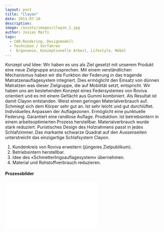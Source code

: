 ```yaml
---
layout: post
title: "Clayon"
date: 2013-07-10
description: 
image: /assets/images/clayon_1.jpg
author: Josias Marti
tags: 
  - CAD-Rendering, Designmodell
  - Techniken / Verfahren
  -  Ergonomie, Konzeptionelle Arbeit, Lifestyle, Möbel
---
```



Konzept und Idee: Wir haben es uns als Ziel gesetzt mit unserem Produkt eine neue Zielgruppe anzusprechen. Mit einem verständlichen Mechanismus haben wir die Funktion der Federung in das tragende Matratzenauflagesystem integriert. Dies ermöglicht den Einsatz von dünnen Matratzen was dieser Zielgruppe, die auf Mobilität setzt, entspricht. Wir haben uns am bestehenden Konzept eines Federsystemes von Roviva orientiert und es mit einem Geflächt aus Gummi kombiniert. Als Resultat ist damit Clayon entstanden. Weist einen geringen Materialverbrauch auf. Schmiegt sich dem Körper sehr gut an. Ist sehr leicht und gut durchlüftet. Individuelles Anpassen der Auflagezonen. Ermöglicht eine punktuelle Federung. Garantiert eine randlose Auflage. Produktion: Ist betriebsintern in einem arbeitsoptimierten Prozess herstellbar. Materialverbrauch wurde stark reduziert. Puristisches Design des Holzrahmens passt in jedes Schlafzimmer. Das markante schwarze Quadrat auf den Aussenseiten unterstreicht das einzigartige Schlafsystem Clayon.

<ol>

<li>Kundenkreis von Roviva erweitern (jüngeres Zielpublikum). </li>
<li>Betriebsintern herstellbar.  </li>
<li>Idee des «Schmetterlingsauflagesystem» übernehmen.  </li>
<li>Material und Rohstoffverbrauch reduzieren. </li>
</ol>

#### Prozessbilder
<iframe style="border: none;" src="/assets/clayon.html"></iframe>
